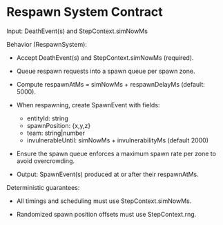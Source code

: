 # Respawn System Contract

Input: DeathEvent(s) and StepContext.simNowMs

Behavior (RespawnSystem):

- Accept DeathEvent(s) and StepContext.simNowMs (required).

- Queue respawn requests into a spawn queue per spawn zone.

- Compute respawnAtMs = simNowMs + respawnDelayMs (default: 5000).

- When respawning, create SpawnEvent with fields:
  - entityId: string
  - spawnPosition: {x,y,z}
  - team: string|number
  - invulnerableUntil: simNowMs + invulnerabilityMs (default 2000)

- Ensure the spawn queue enforces a maximum spawn rate per zone to avoid overcrowding.

- Output: SpawnEvent(s) produced at or after their respawnAtMs.

Deterministic guarantees:

- All timings and scheduling must use StepContext.simNowMs.

- Randomized spawn position offsets must use StepContext.rng.
